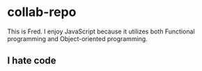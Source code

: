 # collab-repo

This is Fred.
I enjoy JavaScript because it utilizes both Functional programming and Object-oriented programming.

## I hate code 
